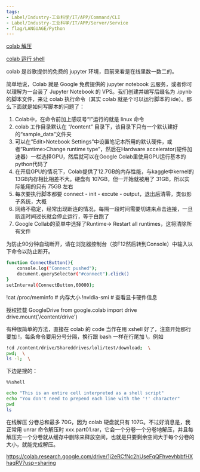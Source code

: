 ```yaml
---
tags:
- Label/Industry-工业科学/IT/APP/Command/CLI
- Label/Industry-工业科学/IT/APP/Server/Service
- flag/LANGUAGE/Python
---
```


[colab 解压](https://colab.research.google.com/drive/1j2eRCfNc2hUseFqQFhvevhbbfHXhaqRV?usp=sharing)

[colab 运行 shell](https://colab.research.google.com/drive/1QZywh4xiiR8BX14dThVVRaJ3c7hgJcyU)

colab 是谷歌提供的免费的 jupyter 环境，目前来看是在线里数一数二的。

简单地说，Colab 就是 Google 免费提供的 jupyter notebook 云服务，或者你可以理解为一台装了 Jupyter Notebook 的 VPS。我们创建并编写后缀名为 .ipynb 的脚本文件，来让 colab 执行命令（其实 colab 就是个可以运行脚本的 ide）。那么下面就是如何写脚本的问题了：

1. Colab中，在命令前加上感叹号“!”运行的就是 linux 命令
2. colab 工作目录默认在 “/content” 目录下，该目录下只有一个默认建好的“sample_data”文件夹
3. 可以在”Edit>Notebook Settings”中设置笔记本所用的默认硬件，或者”Runtime>Change runtime type”，然后在Hardware accelerator(硬件加速器）一栏选择GPU，然后就可以在Google Colab里使用GPU运行基本的python代码了
4. 在开启GPU的情况下，Colab提供了12.7GB的内存性能，与kaggle中kernel的13GB内存相比相差不大。硬盘有 107GB，但一开始就被用了 31GB，所以实际能用的只有 75GB 左右
5. 每次要执行脚本都要 connect - init - excute - output，退出后清零，类似影子系统，大概
6. 网络不稳定，经常出现断连的情况，每隔一段时间需要切进来点击连接，一旦断连时间过长就会停止运行，等于白跑了
7. Google Collab的菜单中选择了Runtime-> Restart all runtimes，这将清除所有文件

为防止90分钟自动断开，请在浏览器控制台（按F12然后转到Console）中输入以下命令以防止断开。

```bash
function ConnectButton(){
    console.log("Connect pushed"); 
    document.querySelector("#connect").click() 
}
setInterval(ConnectButton,60000);
```

!cat /proc/meminfo # 内存大小
!nvidia-smi # 查看显卡硬件信息

授权挂载 GoogleDrive
from google.colab import drive
drive.mount('/content/drive')

有种很简单的方法，直接在 colab 的 code 当作在用 xshell 好了，注意开始那行要加 !，每条命令要用分号分隔，换行跟 bash 一样在行尾加 \，例如

```bash
!cd /content/drive/Shareddrives/loli/test/download;  \
pwd;  \
ls -l;  \
```

下边是搜的：

```bash
%%shell

echo "This is an entire cell interpreted as a shell script"
echo "You don't need to prepend each line with the '!' character"
pwd
ls
```

在线解压
分卷总和最多 70G，因为 colab 硬盘就只有 107G。不过好消息是，我正常用 unrar 命令解压时 xxx.part01.rar，它会一个分卷一个分卷地解压，并且每解压完一个分卷就从缓存中删除来释放空间，也就是只要剩余空间大于每个分卷的大小，就能完成解压。

https://colab.research.google.com/drive/1j2eRCfNc2hUseFqQFhvevhbbfHXhaqRV?usp=sharing
